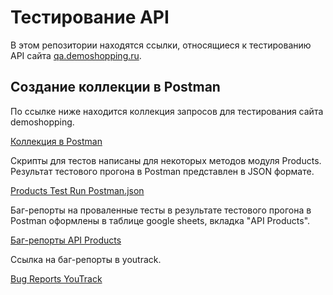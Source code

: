 # Тестирование API

В этом репозитории находятся ссылки, относящиеся к тестированию API сайта [qa.demoshopping.ru](https://qa.demoshopping.ru/). 

## Создание коллекции в Postman
По ссылке ниже находится коллекция запросов для тестирования сайта demoshopping. 
</br>

[Коллекция в Postman](https://www.postman.com/descent-module-astronomer-62940589/workspace/sherstniuk-study/collection/27495333-35916063-245c-4b90-9f9b-bfc3d1b5f506?action=share&creator=27495333&active-environment=27495333-96239378-4328-4170-b58b-f0c8b7ee1d64)

Скрипты для тестов написаны для некоторых методов модуля Products. Результат тестового прогона в Postman представлен в JSON формате.
</br>

[Products Test Run Postman.json](https://github.com/asyawrr/api/files/15484114/Products.json)

Баг-репорты на проваленные тесты в результате тестового прогона в Postman оформлены в таблице google sheets, вкладка "API Products".
</br>

[Баг-репорты API Products](https://docs.google.com/spreadsheets/d/1uVHAXftnPKpnNWSooYtbNYxQsbYwaCbXKaFL2GwCgyg/edit#gid=682912645)

Ссылка на баг-репорты в youtrack.
</br>

[Bug Reports YouTrack](https://artsiomrusau.youtrack.cloud/issues?q=subtask%20of:%20FTT-1079%20&u=1)
